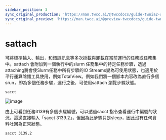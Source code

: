 ```yaml
---
sidebar_position: 3
sync_original_production: 'https://man.twcc.ai/@twccdocs/guide-twnia2-sattach-zh' 
sync_original_preview: 'https://man.twcc.ai/@preview-twccdocs/guide-twnia2-sattach-zh'
---
```


# sattach

可將標準輸入、輸出，和錯誤訊息等多次掛載與卸載在當前運行的任務或任務集中。sattach 會附加到一個執行中的slurm 任務集中的特定任務步驟，透過attaching將會使Slurm任務中所有步驟的IO Streams變為可使用狀態，也適用於平行運算除錯工具使用，例如TotalView。例如我們將一個腳本內容改為直行多個srun，即為多個任務步驟，運行之後，可使用sattach 瀏覽步驟狀態。



```
sacct
```
![image](https://user-images.githubusercontent.com/109254397/184574419-d93e364d-cf72-4a2b-9869-64f1d5205641.png)




由上可看到任務3139有多個步驟編號，可以透過sacct 指令查看運行中編號的狀況。這邊直接輸入「sacct 3139.2」，但因為此步驟只是sleep，因此沒有任何資料吐回為正常狀態。


```   
sacct 3139.2
```

